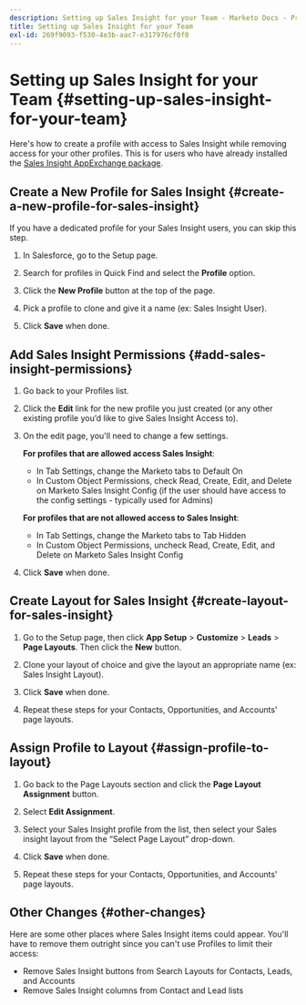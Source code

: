 ```yaml
---
description: Setting up Sales Insight for your Team - Marketo Docs - Product Documentation
title: Setting up Sales Insight for your Team
exl-id: 269f9093-f530-4e3b-aac7-e317976cf0f0
---
```

# Setting up Sales Insight for your Team {#setting-up-sales-insight-for-your-team}

Here's how to create a profile with access to Sales Insight while removing access for your other profiles. This is for users who have already installed the [Sales Insight AppExchange package](/help/marketo/product-docs/marketo-sales-insight/msi-for-salesforce/installation/install-marketo-sales-insight-package-in-salesforce-appexchange.md).

## Create a New Profile for Sales Insight {#create-a-new-profile-for-sales-insight}

If you have a dedicated profile for your Sales Insight users, you can skip this step.

1. In Salesforce, go to the Setup page.

1. Search for profiles in Quick Find and select the **Profile** option.

1. Click the **New Profile** button at the top of the page.

1. Pick a profile to clone and give it a name (ex: Sales Insight User).

1. Click **Save** when done.

## Add Sales Insight Permissions {#add-sales-insight-permissions}

1. Go back to your Profiles list.

1. Click the **Edit** link for the new profile you just created (or any other existing profile you’d like to give Sales Insight Access to).

1. On the edit page, you'll need to change a few settings.

   **For profiles that are allowed access Sales Insight**:

   * In Tab Settings, change the Marketo tabs to Default On
   * In Custom Object Permissions, check Read, Create, Edit, and Delete on Marketo Sales Insight Config (if the user should have access to the config settings - typically used for Admins)

   **For profiles that are not allowed access to Sales Insight**:

   * In Tab Settings, change the Marketo tabs to Tab Hidden
   * In Custom Object Permissions, uncheck Read, Create, Edit, and Delete on Marketo Sales Insight Config

1. Click **Save** when done.

## Create Layout for Sales Insight {#create-layout-for-sales-insight}

1. Go to the Setup page, then click **App Setup** > **Customize** > **Leads** > **Page Layouts**. Then click the **New** button.

1. Clone your layout of choice and give the layout an appropriate name (ex: Sales Insight Layout).  

1. Click **Save** when done.

1. Repeat these steps for your Contacts, Opportunities, and Accounts' page layouts.

## Assign Profile to Layout {#assign-profile-to-layout}

1. Go back to the Page Layouts section and click the **Page Layout Assignment** button.

1. Select **Edit Assignment**.

1. Select your Sales Insight profile from the list, then select your Sales insight layout from the “Select Page Layout” drop-down.

1. Click **Save** when done.

1. Repeat these steps for your Contacts, Opportunities, and Accounts' page layouts.

## Other Changes {#other-changes}

Here are some other places where Sales Insight items could appear. You'll have to remove them outright since you can't use Profiles to limit their access:

* Remove Sales Insight buttons from Search Layouts for Contacts, Leads, and Accounts
* Remove Sales Insight columns from Contact and Lead lists
